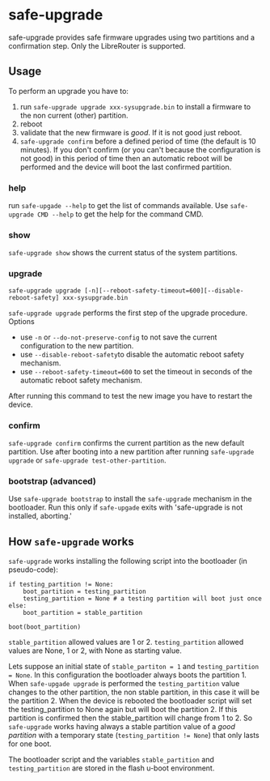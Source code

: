 # safe-upgrade

safe-upgrade provides safe firmware upgrades using two partitions and a confirmation step. Only the
LibreRouter is supported.

## Usage

To perform an upgrade you have to:
1. run `safe-upgrade upgrade xxx-sysupgrade.bin` to install a firmware to the non current (other) partition.
2. reboot
3. validate that the new firmware is _good_. If it is not good just reboot.
4. `safe-upgrade confirm` before a defined period of time (the default is 10 minutes). If you don't
confirm (or you can't because the configuration is not good) in this period of time then
an automatic reboot will be performed and the device will boot the last confirmed partition.

### help

run `safe-upgade --help` to get the list of commands available. Use `safe-upgrade CMD --help` to
get the help for the command CMD.

### show

`safe-upgrade show` shows the current status of the system partitions.

### upgrade

`safe-upgrade upgrade [-n][--reboot-safety-timeout=600][--disable-reboot-safety] xxx-sysupgrade.bin`

`safe-upgrade upgrade` performs the first step of the upgrade procedure.
Options
* use `-n` or `--do-not-preserve-config` to not save the current configuration to the new partition.
* use `--disable-reboot-safety`to disable the automatic reboot safety mechanism.
* use `--reboot-safety-timeout=600` to set the timeout in seconds of the automatic reboot safety mechanism.

After running this command to test the new image you have to restart the device.

### confirm

`safe-upgrade confirm` confirms the current partition as the new default partition. Use after booting
into a new partition after running `safe-upgrade upgrade` or `safe-upgrade test-other-partition`.

### bootstrap (advanced)

Use `safe-upgrade bootstrap` to install the `safe-upgrade` mechanism in the bootloader. Run this only
if `safe-upgade` exits with 'safe-upgrade is not installed, aborting.'

## How `safe-upgrade` works

`safe-upgrade` works installing the following script into the bootloader (in pseudo-code):

```
if testing_partition != None:
    boot_partition = testing_partition
    testing_partition = None # a testing partition will boot just once
else:
    boot_partition = stable_partition

boot(boot_partition)
```

`stable_partition` allowed values are 1 or 2. `testing_partition` allowed values are None, 1 or 2, with
None as starting value.

Lets suppose an initial state of `stable_partiton = 1` and `testing_partition = None`.
In this configuration the bootloader always boots the partition 1.
When `safe-upgade upgrade` is performed the `testing_partition` value changes to the other partition, the non stable
partition, in this case it will be the partition 2. When the device is rebooted the bootloader script will
set the testing_partition to None again but will boot the partition 2. If this partition is confirmed
then the stable_partition will change from 1 to 2.
So `safe-upgrade` works having always a stable partition value of a _good partition_ with a temporary
state (`testing_partition != None`) that only lasts for one boot.

The bootloader script and the variables `stable_partition` and `testing_partition` are stored in the flash
u-boot environment.
